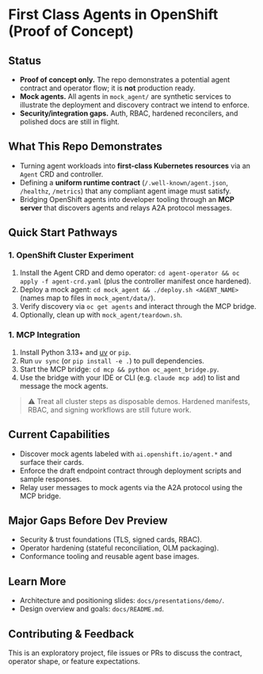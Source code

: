 # First Class Agents in OpenShift (Proof of Concept)

## Status
- **Proof of concept only.** The repo demonstrates a potential agent contract and operator flow; it is **not** production ready.
- **Mock agents.** All agents in `mock_agent/` are synthetic services to illustrate the deployment and discovery contract we intend to enforce.
- **Security/integration gaps.** Auth, RBAC, hardened reconcilers, and polished docs are still in flight.

## What This Repo Demonstrates
- Turning agent workloads into **first-class Kubernetes resources** via an `Agent` CRD and controller.
- Defining a **uniform runtime contract** (`/.well-known/agent.json`, `/healthz`, `/metrics`) that any compliant agent image must satisfy.
- Bridging OpenShift agents into developer tooling through an **MCP server** that discovers agents and relays A2A protocol messages.

## Quick Start Pathways
### 1. OpenShift Cluster Experiment
1. Install the Agent CRD and demo operator: `cd agent-operator && oc apply -f agent-crd.yaml` (plus the controller manifest once hardened).
2. Deploy a mock agent: `cd mock_agent && ./deploy.sh <AGENT_NAME>` (names map to files in `mock_agent/data/`).
3. Verify discovery via `oc get agents` and interact through the MCP bridge.
4. Optionally, clean up with `mock_agent/teardown.sh`.

### 1. MCP Integration
1. Install Python 3.13+ and [uv](https://github.com/astral-sh/uv) or `pip`.
2. Run `uv sync` (or `pip install -e .`) to pull dependencies.
3. Start the MCP bridge: `cd mcp && python oc_agent_bridge.py`.
4. Use the bridge with your IDE or CLI (e.g. `claude mcp add`) to list and message the mock agents.

> ⚠️ Treat all cluster steps as disposable demos. Hardened manifests, RBAC, and signing workflows are still future work.

## Current Capabilities
- Discover mock agents labeled with `ai.openshift.io/agent.*` and surface their cards.
- Enforce the draft endpoint contract through deployment scripts and sample responses.
- Relay user messages to mock agents via the A2A protocol using the MCP bridge.

## Major Gaps Before Dev Preview
- Security & trust foundations (TLS, signed cards, RBAC).
- Operator hardening (stateful reconciliation, OLM packaging).
- Conformance tooling and reusable agent base images.

## Learn More
- Architecture and positioning slides: `docs/presentations/demo/`.
- Design overview and goals: `docs/README.md`.

## Contributing & Feedback
This is an exploratory project, file issues or PRs to discuss the contract, operator shape, or feature expectations.
